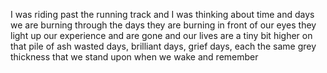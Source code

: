 I was riding past the running track
and I was thinking about time and days
we are burning through the days
they are burning in front of our eyes
they light up our experience and are gone
and our lives are a tiny bit higher on that pile of ash
wasted days, brilliant days, grief days, 
each the same grey thickness
that we stand upon when we wake
and remember
